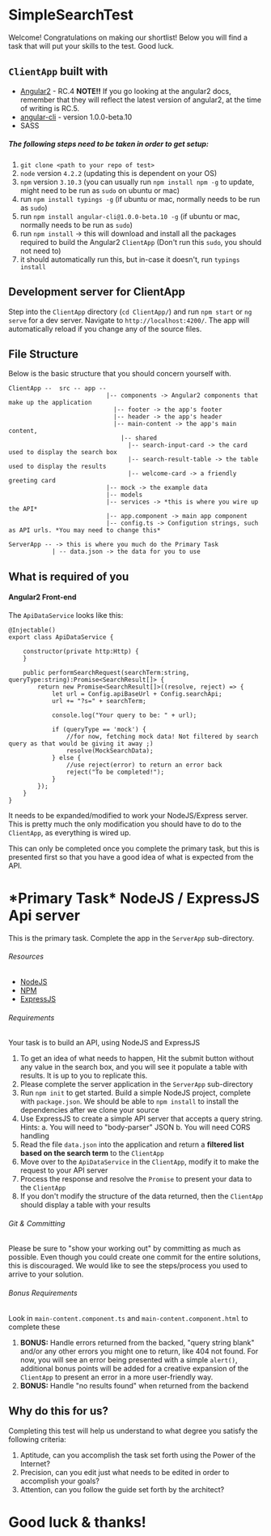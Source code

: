 # SimpleSearchTest

Welcome! Congratulations on making our shortlist! Below you will find a task that will put your skills to the test. Good luck.


## `ClientApp` built with

* [Angular2]() - RC.4 **NOTE!!** If you go looking at the angular2 docs, remember that they will reflect the latest version of angular2, at the time of writing is RC.5.
* [angular-cli](https://github.com/angular/angular-cli) - version 1.0.0-beta.10
* SASS

##### The following steps need to be taken in order to get setup:

1. `git clone <path to your repo of test>`
2. `node` version `4.2.2` (updating this is dependent on your OS)
3. `npm` version `3.10.3` (you can usually run `npm install npm -g` to update, might need to be run as `sudo` on ubuntu or mac)
4. run `npm install typings -g` (if ubuntu or mac, normally needs to be run as `sudo`)
5. run `npm install angular-cli@1.0.0-beta.10 -g` (if ubuntu or mac, normally needs to be run as `sudo`)
6. run `npm install` -> this will download and install all the packages required to build the Angular2 `ClientApp` (Don't run this `sudo`, you should not need to)
7. it should automatically run this, but in-case it doesn't, run `typings install`


## Development server for ClientApp
Step into the `ClientApp` directory (`cd ClientApp/`) and run `npm start` or `ng serve` for a dev server. Navigate to `http://localhost:4200/`. The app will automatically reload if you change any of the source files.

## File Structure

Below is the basic structure that you should concern yourself with.

```
ClientApp --  src -- app --
                           |-- components -> Angular2 components that make up the application
                             |-- footer -> the app's footer
                             |-- header -> the app's header
                             |-- main-content -> the app's main content, 
                               |-- shared
                                 |-- search-input-card -> the card used to display the search box
                                 |-- search-result-table -> the table used to display the results
                                 |-- welcome-card -> a friendly greeting card
                           |-- mock -> the example data
                           |-- models
                           |-- services -> *this is where you wire up the API*
                           |-- app.component -> main app component
                           |-- config.ts -> Configution strings, such as API urls. *You may need to change this*

ServerApp -- -> this is where you much do the Primary Task
            | -- data.json -> the data for you to use
```


## What is required of you

#### Angular2 Front-end

The `ApiDataService` looks like this:
```
@Injectable()
export class ApiDataService {

    constructor(private http:Http) {
    }

    public performSearchRequest(searchTerm:string, queryType:string):Promise<SearchResult[]> {
        return new Promise<SearchResult[]>((resolve, reject) => {
            let url = Config.apiBaseUrl + Config.searchApi;
            url += "?s=" + searchTerm;

            console.log("Your query to be: " + url);

            if (queryType == 'mock') {
                //for now, fetching mock data! Not filtered by search query as that would be giving it away ;)
                resolve(MockSearchData);
            } else {
                //use reject(error) to return an error back
                reject("To be completed!");
            }
        });
    }
}
```

It needs to be expanded/modified to work your NodeJS/Express server. This is pretty much the only modification you should have to do to the `ClientApp`, as everything is wired up.

This can only be completed once you complete the primary task, but this is presented first so that you have a good idea of what is expected from the API.

# \*Primary Task\* NodeJS / ExpressJS Api server

This is the primary task. Complete the app in the `ServerApp` sub-directory.

###### Resources

* [NodeJS](https://nodejs.org/)
* [NPM](https://www.npmjs.com/)
* [ExpressJS](https://expressjs.com)

###### Requirements 

Your task is to build an API, using NodeJS and ExpressJS

1. To get an idea of what needs to happen, Hit the submit button without any value in the search box, and you will see it populate a table with results. It is up to you to replicate this.
2. Please complete the server application in the `ServerApp` sub-directory
3. Run `npm init` to get started. Build a simple NodeJS project, complete with `package.json`. We should be able to `npm install` to install the dependencies after we clone your source
4. Use ExpressJS to create a simple API server that accepts a query string. 
   Hints: a. You will need to "body-parser" JSON
          b. You will need CORS handling
5. Read the file `data.json` into the application and return a **filtered list based on the search term** to the `ClientApp`
6. Move over to the `ApiDataService` in the `ClientApp`, modify it to make the request to your API server
7. Process the response and resolve the `Promise` to present your data to the `ClientApp`
8. If you don't modify the structure of the data returned, then the `ClientApp` should display a table with your results

###### Git & Committing

Please be sure to "show your working out" by committing as much as possible. 
Even though you could create one commit for the entire solutions, this is discouraged. 
We would like to see the steps/process you used to arrive to your solution.

###### Bonus Requirements 

Look in `main-content.component.ts` and `main-content.component.html` to complete these

1. **BONUS:** Handle errors returned from the backed, "query string blank" and/or any other errors you might one to return, like 404 not found. For now, you will see an error being presented with a simple `alert()`, additional bonus points will be added for a creative expansion of the `ClientApp` to present an error in a more user-friendly way.
2. **BONUS:** Handle "no results found" when returned from the backend

## Why do this for us?

Completing this test will help us understand to what degree you satisfy the following criteria:

1. Aptitude, can you accomplish the task set forth using the Power of the Internet?
2. Precision, can you edit just what needs to be edited in order to accomplish your goals?
3. Attention, can you follow the guide set forth by the architect?

# Good luck & thanks!